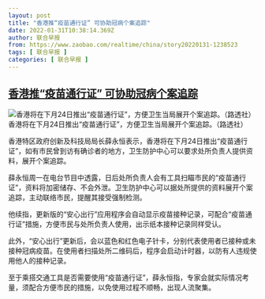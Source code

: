```yaml
---
layout: post
title: "香港推“疫苗通行证” 可协助冠病个案追踪"
date: 2022-01-31T10:38:14.369Z
author: 联合早报
from: https://www.zaobao.com/realtime/china/story20220131-1238523
tags: [ 联合早报 ]
categories: [ 联合早报 ]
---
```

<!--1643645040000-->
[香港推“疫苗通行证” 可协助冠病个案追踪](https://www.zaobao.com/realtime/china/story20220131-1238523)
------

<div>
<div class="figure-media"><img class="img-fluid lazyload" data-src="/s3/files/styles/article_large_full/public/images/202201/20220131/2022-01-31t062022z1897110183rc25as9ttx44288028.jpg?itok=ztzWpEWs" title="香港将在下月24日推出“疫苗通行证”，方便卫生当局展开个案追踪。（路透社）" alt="香港将在下月24日推出“疫苗通行证”，方便卫生当局展开个案追踪。（路透社）" src="https://www.zaobao.com/s3/files/styles/article_large_full/public/images/202201/20220131/2022-01-31t062022z1897110183rc25as9ttx44288028.jpg?itok=ztzWpEWs" referrerpolicy="no-referrer"></div>      <figcaption>香港将在下月24日推出“疫苗通行证”，方便卫生当局展开个案追踪。（路透社）</figcaption>              <p>香港特区政府创新及科技局局长薛永恒表示，香港将在下月24日推出“疫苗通行证”，如有市民曾到访有确诊者的地方，卫生防护中心可以要求处所负责人提供资料，展开个案追踪。</p><p>薛永恒周一在电台节目中透露，日后处所负责人会有工具扫瞄市民的“疫苗通行证”，资料将加密储存、不会外泄。卫生防护中心可以据处所提供的资料展开个案追踪，主动联络市民，提醒其接受强制检测。</p><p>他续指，更新版的“安心出行”应用程序会自动显示疫苗接种记录，可配合“疫苗通行证”措施，方便市民与处所负责人使用，出示纸本接种记录同样受认。</p><section id="imu"><div id="dfp-ad-imu1">        </div></section><p>此外，“安心出行”更新后，会以蓝色和红色电子针卡，分别代表使用者已接种或未接种冠病疫苗。在使用者扫描处所二维码后，程序会启动计时器，以防有人违规使用他人的接种记录。</p><p>至于乘搭交通工具是否需要使用“疫苗通行证”，薛永恒指，专家会就实际情况考量，须配合方便市民的措施，以免使用过程不顺畅，出现人流聚集。</p>      <div class="cx_paywall_placeholder" id="sph_cdp_40"></div>
</div>
